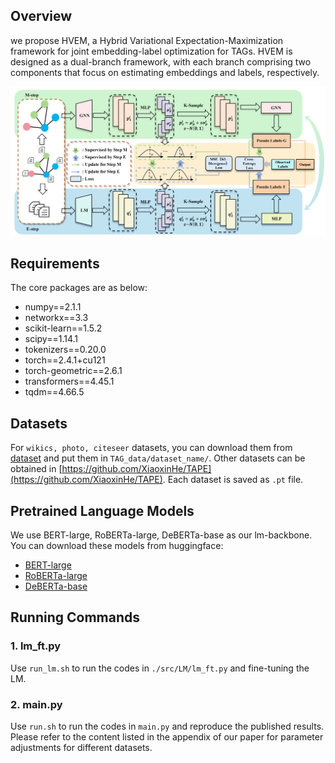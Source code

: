 

## Overview

we propose HVEM, a Hybrid Variational Expectation-Maximization framework for joint embedding-label optimization for TAGs. HVEM is designed as a dual-branch framework, with each branch comprising two components that focus on estimating embeddings and labels, respectively.

![Architecture of HVEM](./method.png)

## Requirements

The core packages are as below:

* numpy==2.1.1
* networkx==3.3
* scikit-learn==1.5.2
* scipy==1.14.1
* tokenizers==0.20.0
* torch==2.4.1+cu121
* torch-geometric==2.6.1
* transformers==4.45.1
* tqdm==4.66.5

## Datasets

For `wikics, photo, citeseer` datasets, you can download them from [dataset](https://drive.google.com/drive/folders/1bSRCZxt0c11A3717DYDjO112fo_zC8Ec?usp=sharing) and put them in `TAG_data/dataset_name/`.
Other datasets can be obtained in [https://github.com/XiaoxinHe/TAPE](https://github.com/XiaoxinHe/TAPE). Each dataset is saved as `.pt` file.

## Pretrained Language Models
We use BERT-large, RoBERTa-large, DeBERTa-base as our lm-backbone. You can download these models from huggingface:

* [BERT-large](https://huggingface.co/google-bert/bert-large-uncased)
* [RoBERTa-large](https://huggingface.co/FacebookAI/roberta-large)
* [DeBERTa-base](https://huggingface.co/microsoft/deberta-base)

## Running Commands

### 1. lm_ft.py
Use `run_lm.sh` to run the codes in `./src/LM/lm_ft.py` and fine-tuning the LM.

### 2. main.py
Use `run.sh` to run the codes in `main.py` and reproduce the published results. Please refer to the content listed in the appendix of our paper for parameter adjustments for different datasets.

